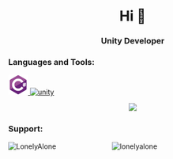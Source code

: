 <h1 align="center">Hi 👋</h1>
<h3 align="center">Unity Developer</h3>


</p>

<h3 align="left">Languages and Tools:</h3>
<p align="left"> <a href="https://www.w3schools.com/cs/" target="_blank" rel="noreferrer"> <img src="https://raw.githubusercontent.com/devicons/devicon/master/icons/csharp/csharp-original.svg" alt="csharp" width="40" height="40"/> </a> <a href="https://unity.com/" target="_blank" rel="noreferrer"> <img src="https://www.vectorlogo.zone/logos/unity3d/unity3d-icon.svg" alt="unity" width="40" height="40"/> </a> </p>

<p align="center">
  <a href="https://lonelyalone.itch.io"><img src="https://img.shields.io/badge/itch.io-EB4034"/></a>
</p>

<h3 align="left">Support:</h3>
<p><a href="https://www.buymeacoffee.com/LonelyAlone"> <img align="left" src="https://cdn.buymeacoffee.com/buttons/v2/default-yellow.png" height="50" width="210" alt="LonelyAlone" /></a><a href="https://ko-fi.com/lonelyalone"> <img align="left" src="https://cdn.ko-fi.com/cdn/kofi3.png?v=3" height="50" width="210" alt="lonelyalone" /></a></p><br><br>
